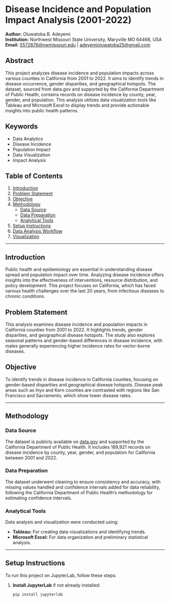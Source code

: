 # Disease Incidence and Population Impact Analysis (2001-2022)

**Author:** Oluwatoba B. Adeyemi  
**Institution:** Northwest Missouri State University, Maryville MO 64468, USA  
**Email:** [S572876@nwmissouri.edu](mailto:S572876@nwmissouri.edu) | [adeyemioluwatoba25@gmail.com](mailto:adeyemioluwatoba25@gmail.com)

## Abstract

This project analyzes disease incidence and population impacts across various counties in California from 2001 to 2022. It aims to identify trends in disease occurrence, gender disparities, and geographical hotspots. The dataset, sourced from data.gov and supported by the California Department of Public Health, contains records on disease incidence by county, year, gender, and population. This analysis utilizes data visualization tools like Tableau and Microsoft Excel to display trends and provide actionable insights into public health patterns.

## Keywords

- Data Analytics
- Disease Incidence
- Population Impact
- Data Visualization
- Impact Analysis

## Table of Contents

1. [Introduction](#introduction)
2. [Problem Statement](#problem-statement)
3. [Objective](#objective)
4. [Methodology](#methodology)
    - [Data Source](#data-source)
    - [Data Preparation](#data-preparation)
    - [Analytical Tools](#analytical-tools)
5. [Setup Instructions](#setup-instructions)
6. [Data Analysis Workflow](#data-analysis-workflow)
7. [Visualization](#visualization)

---

## Introduction

Public health and epidemiology are essential in understanding disease spread and population impact over time. Analyzing disease incidence offers insights into the effectiveness of interventions, resource distribution, and policy development. This project focuses on California, which has faced various health challenges over the last 20 years, from infectious diseases to chronic conditions.

## Problem Statement

This analysis examines disease incidence and population impacts in California counties from 2001 to 2022. It highlights trends, gender disparities, and geographical disease hotspots. The study also explores seasonal patterns and gender-based differences in disease incidence, with males generally experiencing higher incidence rates for vector-borne diseases.

## Objective

To identify trends in disease incidence in California counties, focusing on gender-based disparities and geographical disease hotspots. Disease peak areas such as Inyo and Kern counties are contrasted with regions like San Francisco and Sacramento, which show lower disease rates.

---

## Methodology

### Data Source

The dataset is publicly available on [data.gov](https://data.gov) and supported by the California Department of Public Health. It includes 189,921 records on disease incidence by county, year, gender, and population for California between 2001 and 2022.

### Data Preparation

The dataset underwent cleaning to ensure consistency and accuracy, with missing values handled and confidence intervals added for data reliability, following the California Department of Public Health’s methodology for estimating confidence intervals.

### Analytical Tools

Data analysis and visualization were conducted using:

- **Tableau:** For creating data visualizations and identifying trends.
- **Microsoft Excel:** For data organization and preliminary statistical analysis.

---

## Setup Instructions

To run this project on JupyterLab, follow these steps:

1. **Install JupyterLab** if not already installed:
   ```bash
   pip install jupyterlab
